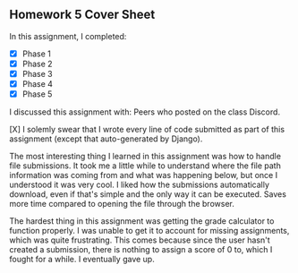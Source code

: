 Homework 5 Cover Sheet
----------------------

In this assignment, I completed:

- [X] Phase 1
- [X] Phase 2
- [X] Phase 3
- [X] Phase 4
- [X] Phase 5

I discussed this assignment with:
Peers who posted on the class Discord. 

[X] I solemly swear that I wrote every line of code submitted as part
of this assignment (except that auto-generated by Django).

The most interesting thing I learned in this assignment was how to handle file submissions. It took me a little while to understand where
the file path information was coming from and what was happening below, but once I understood it was very cool. I liked how the submissions
automatically download, even if that's simple and the only way it can be executed. Saves more time compared to opening the file through the browser. 

The hardest thing in this assignment was getting the grade calculator to function properly. I was unable to get it to account for missing assignments, which
was quite frustrating. This comes because since the user hasn't created a submission, there is nothing to assign a score of 0 to, which I fought for a while.
I eventually gave up. 